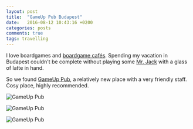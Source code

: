 ```yaml
---
layout: post
title:  "GameUp Pub Budapest"
date:   2016-08-12 10:43:16 +0200
categories: posts
comments: true
tags: travelling
---
```

I love boardgames and [boardgame cafés](http://gaboratorium.xyz/2015/06/10/the-best-cafe-in-copenhagen/). Spending my vacation in Budapest couldn't be complete without playing some [Mr. Jack](https://boardgamegeek.com/boardgame/55427/mr-jack-new-york) with a glass of latte in hand.

So we found [GameUp Pub](http://gameup.hu/), a relatively new place with a very friendly staff. Cosy place, highly recommended.

![GameUp Pub](https://drive.google.com/uc?export=download&id=0B4vZ8mV5VTD9X2dUUWM0SWRLWHc "GameUp Pub")

![GameUp Pub](https://drive.google.com/uc?export=download&id=0B4vZ8mV5VTD9Uy0xVnl3TWI2aFU "GameUp Pub")

![GameUp Pub](https://drive.google.com/uc?export=download&id=0B4vZ8mV5VTD9NkkxZG9xellXeWc "GameUp Pub")